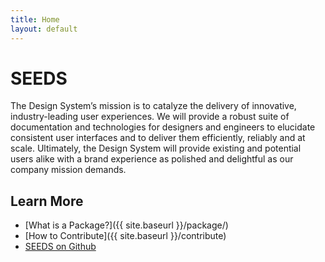 ```yaml
---
title: Home
layout: default
---
```


# SEEDS

<p class="Typography-size--500">
The Design System’s mission is to catalyze the delivery of innovative, industry-leading user experiences. We will provide a robust suite of documentation and technologies for designers and engineers to elucidate consistent user interfaces and to deliver them efficiently, reliably and at scale. Ultimately, the Design System will provide existing and potential users alike with a brand experience as polished and delightful as our company mission demands.
</p>

## Learn More

- [What is a Package?]({{ site.baseurl }}/package/)
- [How to Contribute]({{ site.baseurl }}/contribute)
- [SEEDS on Github](https://github.com/sproutsocial/seeds)
